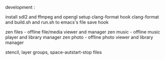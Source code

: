 
development :

install sdl2 and ffmpeg and opengl
setup clang-format
hook clang-format and build.sh and run.sh to emacs's file save hook

zen files - offline file/media viewer and manager
zen music - offline music player and library manager
zen photo - offline photo viewer and library manager

stencil, layer groups, space-autstart-stop files
